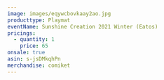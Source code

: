 ```yaml
---
image: images/eqywcbovkaay2ao.jpg
producttype: Playmat
eventName: Sunshine Creation 2021 Winter (Eatos)
pricings:
  - quantity: 1
    price: 65
onsale: true
asin: s-jsDMkqhPn
merchandise: comiket
---
```

